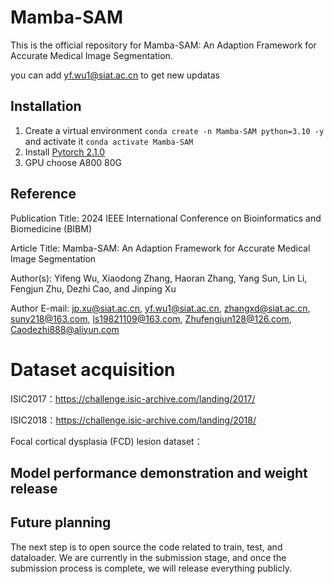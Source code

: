 # Mamba-SAM
This is the official repository for Mamba-SAM: An Adaption Framework for Accurate Medical Image Segmentation.

you can add yf.wu1@siat.ac.cn to get new updatas

## Installation
1. Create a virtual environment `conda create -n Mamba-SAM python=3.10 -y` and activate it `conda activate Mamba-SAM`
2. Install [Pytorch 2.1.0](https://pytorch.org/get-started/locally/)
3. GPU choose A800 80G

## Reference
Publication Title: 2024 IEEE International Conference on Bioinformatics and Biomedicine (BIBM) 

Article Title: Mamba-SAM: An Adaption Framework for Accurate Medical Image Segmentation

Author(s): Yifeng Wu, Xiaodong Zhang, Haoran Zhang, Yang Sun, Lin Li, Fengjun Zhu, Dezhi Cao, and Jinping Xu 

Author E-mail: jp.xu@siat.ac.cn, yf.wu1@siat.ac.cn, zhangxd@siat.ac.cn, suny218@163.com, ls19821109@163.com, Zhufengjun128@126.com, Caodezhi888@aliyun.com 

# Dataset acquisition
ISIC2017：https://challenge.isic-archive.com/landing/2017/

ISIC2018：https://challenge.isic-archive.com/landing/2018/

Focal cortical dysplasia (FCD) lesion dataset：

## Model performance demonstration and weight release

## Future planning

The next step is to open source the code related to train, test, and dataloader. We are currently in the submission stage, and once the submission process is complete, we will release everything publicly.

